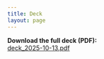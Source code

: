 ```yaml
---
title: Deck
layout: page
---
```


**Download the full deck (PDF):**  
[deck_2025-10-13.pdf](/assets/pdfs/deck_2025-10-13.pdf)
